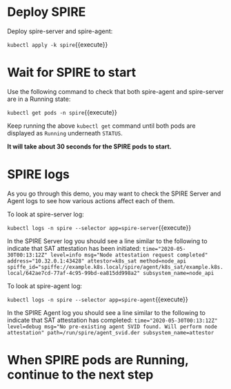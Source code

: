 # Deploy SPIRE

Deploy spire-server and spire-agent:

`kubectl apply -k spire`{{execute}}

# Wait for SPIRE to start

Use the following command to check that both spire-agent and spire-server are in a Running state:

`kubectl get pods -n spire`{{execute}}

Keep running the above `kubectl get` command until both pods are displayed as `Running`
underneath `STATUS`.

**It will take about 30 seconds for the SPIRE pods to start.**

# SPIRE logs

As you go through this demo, you may want to check the SPIRE Server
and Agent logs to see how various actions affect each of them.

To look at spire-server log:

`kubectl logs -n spire --selector app=spire-server`{{execute}}

In the SPIRE Server log you should see a line similar to the following
to indicate that SAT attestation has been initiated:
`time="2020-05-30T00:13:12Z" level=info msg="Node attestation request completed" address="10.32.0.1:43428" attestor=k8s_sat method=node_api spiffe_id="spiffe://example.k8s.local/spire/agent/k8s_sat/example.k8s.local/642ae7cd-77af-4c95-99bd-ea815dd998a2" subsystem_name=node_api`

To look at spire-agent log:

`kubectl logs -n spire --selector app=spire-agent`{{execute}}

In the SPIRE Agent log you should see a line similar to the following
to indicate that SAT attestation has completed:
`time="2020-05-30T00:13:12Z" level=debug msg="No pre-existing agent SVID found. Will perform node attestation" path=/run/spire/agent_svid.der subsystem_name=attestor`

# When SPIRE pods are Running, continue to the next step
